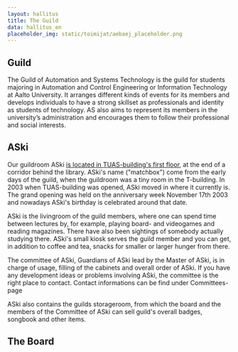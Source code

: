 ```yaml
---
layout: hallitus
title: The Guild
data: hallitus_en
placeholder_img: static/toimijat/aebaej_placeholder.png
---
```

## Guild
The Guild of Automation and Systems Technology is the guild for students majoring in Automation and Control Engineering or Information Technology at Aalto University. It arranges different kinds of events for its members and develops individuals to have a strong skillset as professionals and identity as students of technology. AS also aims to represent its members in the university’s administration and encourages them to follow their professional and social interests.

## ASki
Our guildroom ASki [is located in TUAS-building's first floor](askikartta.html), at the end of a corridor behind the library. ASki's name ("matchbox") come from the early days of the guild, when the guildroom was a tiny room in the T-building. In 2003 when TUAS-building was opened, ASki moved in where it currently is. The grand opening was held on the anniversary week November 17th 2003 and nowadays ASki's birthday is celebrated around that date.

ASki is the livingroom of the guild members, where one can spend time between lectures by, for example, playing board- and videogames and reading magazines. There have also been sightings of somebody actually studying there. ASki's small kiosk serves the guild member and you can get, in addition to coffee and tea, snacks for smaller or larger hunger from there.

The committee of ASki, Guardians of ASki lead by the Master of ASki, is in charge of usage, filling of the cabinets and overall order of ASki. If you have any development ideas or problems involving ASki, the committee is the right place to contact. Contact informations can be find under Committees-page

ASki also contains the guilds storageroom, from which the board and the members of the Committee of ASki can sell guild's overall badges, songbook and other items.

## The Board